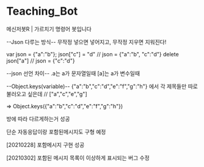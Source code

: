 # Teaching_Bot
메신저봇R | 가르치기 명령어 봇입니다

--Json 다루는 방식--
무작정 넣으면 넣어지고, 무작정 지우면 지워진다!

var json = {"a":"b"};
json["c"] = "d"    // json = {"a":"b", "c":"d"}
delete json["a"]   // json = {"c":"d"}


--json 선언 차이--
.a는 a가 문자열일때
[a]는 a가 변수일때


--Object.keys(variable)--
{"a":"b","c":"d","e":"f","g":"h"}
에서 각 제목들만 따로 불러오고 싶은데
// ["a","c","e","g"]

=> Object.keys({"a":"b","c":"d","e":"f","g":"h"})


방에 따라 다르게하는거 성공

단순 자동응답이랑 포함된메시지도 구형 예정

[20210228]
포함메시지 구현 성공

[20210302]
포함된 메시지 목록이 이상하게 표시되는 버그 수정
